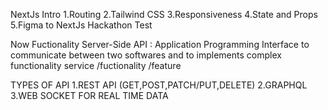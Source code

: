 NextJs Intro
1.Routing
2.Tailwind CSS
3.Responsiveness
4.State and Props
5.Figma to NextJs
Hackathon Test

Now Fuctionality
Server-Side
API : Application Programming Interface
to communicate between two softwares and to implements complex functionality
service /fuctionality /feature

TYPES OF API
1.REST API (GET,POST,PATCH/PUT,DELETE)
2.GRAPHQL
3.WEB SOCKET FOR REAL TIME DATA
